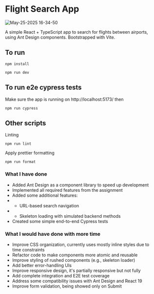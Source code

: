 # Flight Search App

![May-25-2025 16-34-50](https://github.com/user-attachments/assets/3b9bf9b3-fad9-4735-9b6b-358e715bc8a7)


A simple React + TypeScript app to search for flights between airports, using Ant Design components.
Bootstrapped with Vite.

## To run

```
npm install
```

```
npm run dev
```

## To run e2e cypress tests

Make sure the app is running on http://localhost:5173/ then

```
npm run cypress
```

## Other scripts

Linting

```
npm run lint
```

Apply prettier formatting

```
npm run format
```

### What I have done

- Added Ant Design as a component library to speed up development
- Implemented all required features from the assignment
- Added some additional features:
- - URL-based search navigation
- - Skeleton loading with simulated backend methods
- Created some simple end-to-end Cypress tests

### What I would have done with more time

- Improve CSS organization, currently uses mostly inline styles due to time constraints
- Refactor code to make components more atomic and reusable
- Improve styling of rushed components (e.g., skeleton loader)
- Add better error-handling UIs
- Improve responsive design, it's partially responsive but not fully
- Add complete integration and E2E test coverage
- Address some compatibility issues with Ant Design and React 19
- Improve form validation, being showed only on Submit
